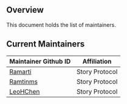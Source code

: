 ## Overview

This document holds the list of maintainers.

## Current Maintainers

| Maintainer Github ID | Affiliation |
| ------------------ | ------------------ | 
| [Ramarti](https://github.com/Ramarti) | Story Protocol |
| [Ramtinms](https://github.com/ramtinms) | Story Protocol |
| [LeoHChen](https://github.com/LeoHChen) | Story Protocol |
